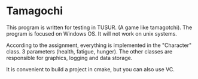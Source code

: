 # Tamagochi
This program is written for testing in TUSUR. (A game like tamagotchi).
The program is focused on Windows OS. It will not work on unix systems.

According to the assignment, everything is implemented in the "Character" class.
3 parameters (health, fatigue, hunger).
The other classes are responsible for graphics, logging and data storage.

It is convenient to build a project in cmake, but you can also use VC.

